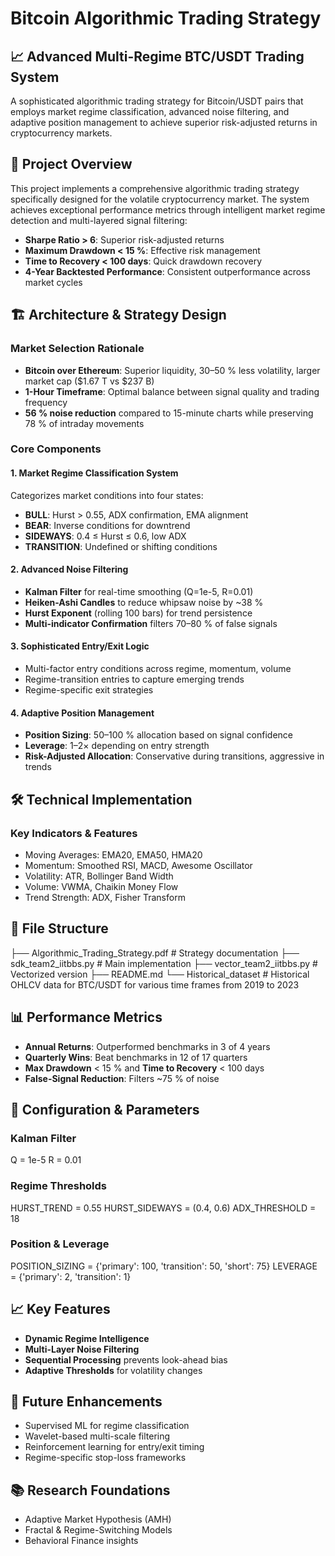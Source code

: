# Bitcoin Algorithmic Trading Strategy

## 📈 Advanced Multi-Regime BTC/USDT Trading System

A sophisticated algorithmic trading strategy for Bitcoin/USDT pairs that employs market regime classification, advanced noise filtering, and adaptive position management to achieve superior risk-adjusted returns in cryptocurrency markets.

## 🎯 Project Overview

This project implements a comprehensive algorithmic trading strategy specifically designed for the volatile cryptocurrency market. The system achieves exceptional performance metrics through intelligent market regime detection and multi-layered signal filtering:

- **Sharpe Ratio > 6**: Superior risk-adjusted returns  
- **Maximum Drawdown < 15 %**: Effective risk management  
- **Time to Recovery < 100 days**: Quick drawdown recovery  
- **4-Year Backtested Performance**: Consistent outperformance across market cycles  

## 🏗️ Architecture & Strategy Design

### Market Selection Rationale

- **Bitcoin over Ethereum**: Superior liquidity, 30–50 % less volatility, larger market cap ($1.67 T vs $237 B)  
- **1-Hour Timeframe**: Optimal balance between signal quality and trading frequency  
- **56 % noise reduction** compared to 15-minute charts while preserving 78 % of intraday movements  

### Core Components

#### 1. Market Regime Classification System  
Categorizes market conditions into four states:  
- **BULL**: Hurst > 0.55, ADX confirmation, EMA alignment  
- **BEAR**: Inverse conditions for downtrend  
- **SIDEWAYS**: 0.4 ≤ Hurst ≤ 0.6, low ADX  
- **TRANSITION**: Undefined or shifting conditions  

#### 2. Advanced Noise Filtering  
- **Kalman Filter** for real-time smoothing (Q=1e-5, R=0.01)  
- **Heiken-Ashi Candles** to reduce whipsaw noise by ~38 %  
- **Hurst Exponent** (rolling 100 bars) for trend persistence  
- **Multi-indicator Confirmation** filters 70–80 % of false signals  

#### 3. Sophisticated Entry/Exit Logic  
- Multi-factor entry conditions across regime, momentum, volume  
- Regime-transition entries to capture emerging trends  
- Regime-specific exit strategies  

#### 4. Adaptive Position Management  
- **Position Sizing**: 50–100 % allocation based on signal confidence  
- **Leverage**: 1–2× depending on entry strength  
- **Risk-Adjusted Allocation**: Conservative during transitions, aggressive in trends  

## 🛠️ Technical Implementation

### Key Indicators & Features

- Moving Averages: EMA20, EMA50, HMA20  
- Momentum: Smoothed RSI, MACD, Awesome Oscillator  
- Volatility: ATR, Bollinger Band Width  
- Volume: VWMA, Chaikin Money Flow  
- Trend Strength: ADX, Fisher Transform  

## 📁 File Structure

├── Algorithmic_Trading_Strategy.pdf # Strategy documentation
├── sdk_team2_iitbbs.py # Main implementation
├── vector_team2_iitbbs.py # Vectorized version
├── README.md 
└── Historical_dataset # Historical OHLCV data for BTC/USDT for various time frames from 2019 to 2023

## 📊 Performance Metrics

- **Annual Returns**: Outperformed benchmarks in 3 of 4 years  
- **Quarterly Wins**: Beat benchmarks in 12 of 17 quarters  
- **Max Drawdown** < 15 % and **Time to Recovery** < 100 days  
- **False-Signal Reduction**: Filters ~75 % of noise  

## 🔧 Configuration & Parameters

### Kalman Filter

Q = 1e-5
R = 0.01

### Regime Thresholds

HURST_TREND = 0.55
HURST_SIDEWAYS = (0.4, 0.6)
ADX_THRESHOLD = 18

### Position & Leverage

POSITION_SIZING = {'primary': 100, 'transition': 50, 'short': 75}
LEVERAGE = {'primary': 2, 'transition': 1}

## 📈 Key Features

- **Dynamic Regime Intelligence**  
- **Multi-Layer Noise Filtering**  
- **Sequential Processing** prevents look-ahead bias  
- **Adaptive Thresholds** for volatility changes  

## 🔄 Future Enhancements

- Supervised ML for regime classification  
- Wavelet-based multi-scale filtering  
- Reinforcement learning for entry/exit timing  
- Regime-specific stop-loss frameworks  

## 📚 Research Foundations

- Adaptive Market Hypothesis (AMH)  
- Fractal & Regime-Switching Models  
- Behavioral Finance insights  

